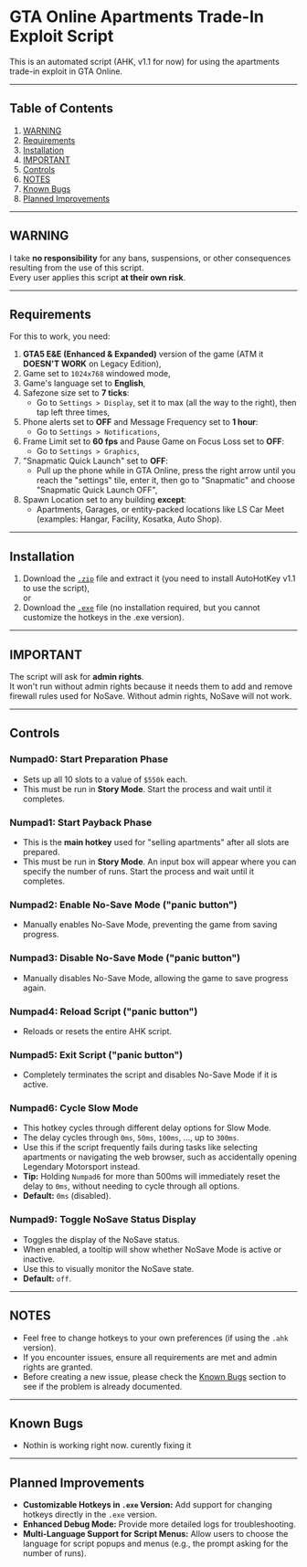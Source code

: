 # GTA Online Apartments Trade-In Exploit Script

This is an automated script (AHK, v1.1 for now) for using the apartments trade-in exploit in GTA Online.

---

## Table of Contents
1. [WARNING](#warning)
2. [Requirements](#requirements)
3. [Installation](#installation)
4. [IMPORTANT](#important)
5. [Controls](#controls)
6. [NOTES](#notes)
7. [Known Bugs](#known-bugs)
8. [Planned Improvements](#planned-improvements)

---

## WARNING
I take **no responsibility** for any bans, suspensions, or other consequences resulting from the use of this script.  
Every user applies this script **at their own risk**.

---

## Requirements
For this to work, you need:
1. **GTA5 E&E (Enhanced & Expanded)** version of the game (ATM it **DOESN'T WORK** on Legacy Edition),
2. Game set to `1024x768` windowed mode,
3. Game's language set to **English**,
4. Safezone size set to **7 ticks**:
   - Go to `Settings > Display`, set it to max (all the way to the right), then tap left three times,
5. Phone alerts set to **OFF** and Message Frequency set to **1 hour**:
   - Go to `Settings > Notifications`,
6. Frame Limit set to **60 fps** and Pause Game on Focus Loss set to **OFF**:
   - Go to `Settings > Graphics`,
7. "Snapmatic Quick Launch" set to **OFF**:
   - Pull up the phone while in GTA Online, press the right arrow until you reach the "settings" tile, enter it, then go to "Snapmatic" and choose "Snapmatic Quick Launch OFF",
8. Spawn Location set to any building **except**:
   - Apartments, Garages, or entity-packed locations like LS Car Meet (examples: Hangar, Facility, Kosatka, Auto Shop).

---

## Installation
1. Download the [`.zip`](https://github.com/tetriskillerh/gtaoautoapps-Fix/releases/latest) file and extract it (you need to install AutoHotKey v1.1 to use the script),  
   or  
2. Download the [`.exe`](https://github.com/tetriskillerh/gtaoautoapps-Fix/releases/latest) file (no installation required, but you cannot customize the hotkeys in the .exe version).

---

## IMPORTANT
The script will ask for **admin rights**.  
It won't run without admin rights because it needs them to add and remove firewall rules used for NoSave. Without admin rights, NoSave will not work.

---

## Controls
### **Numpad0**: Start Preparation Phase  
- Sets up all 10 slots to a value of `$550k` each.  
- This must be run in **Story Mode**. Start the process and wait until it completes.

### **Numpad1**: Start Payback Phase  
- This is the **main hotkey** used for "selling apartments" after all slots are prepared.  
- This must be run in **Story Mode**. An input box will appear where you can specify the number of runs. Start the process and wait until it completes.

### **Numpad2**: Enable No-Save Mode ("panic button")  
- Manually enables No-Save Mode, preventing the game from saving progress.

### **Numpad3**: Disable No-Save Mode ("panic button")  
- Manually disables No-Save Mode, allowing the game to save progress again.

### **Numpad4**: Reload Script ("panic button")  
- Reloads or resets the entire AHK script.

### **Numpad5**: Exit Script ("panic button")  
- Completely terminates the script and disables No-Save Mode if it is active.

### **Numpad6**: Cycle Slow Mode  
- This hotkey cycles through different delay options for Slow Mode.  
- The delay cycles through `0ms`, `50ms`, `100ms`, ..., up to `300ms`.  
- Use this if the script frequently fails during tasks like selecting apartments or navigating the web browser, such as accidentally opening Legendary Motorsport instead.  
- **Tip:** Holding `Numpad6` for more than 500ms will immediately reset the delay to `0ms`, without needing to cycle through all options.
- **Default:** `0ms` (disabled).

### **Numpad9**: Toggle NoSave Status Display  
- Toggles the display of the NoSave status.  
- When enabled, a tooltip will show whether NoSave Mode is active or inactive.
- Use this to visually monitor the NoSave state.
- **Default:** `off`.

---

## NOTES
- Feel free to change hotkeys to your own preferences (if using the `.ahk` version).
- If you encounter issues, ensure all requirements are met and admin rights are granted.
- Before creating a new issue, please check the [Known Bugs](#known-bugs) section to see if the problem is already documented.

---

## Known Bugs
- Nothin is working right now. curently fixing it

---

## Planned Improvements
- **Customizable Hotkeys in `.exe` Version:** Add support for changing hotkeys directly in the `.exe` version.
- **Enhanced Debug Mode:** Provide more detailed logs for troubleshooting.
- **Multi-Language Support for Script Menus:** Allow users to choose the language for script popups and menus (e.g., the prompt asking for the number of runs).
